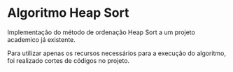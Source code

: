 # Algoritmo Heap Sort

Implementação do método de ordenação Heap Sort a um projeto academico já existente. 

Para utilizar apenas os recursos necessários para a execução do algoritmo, foi realizado cortes de códigos no projeto.
